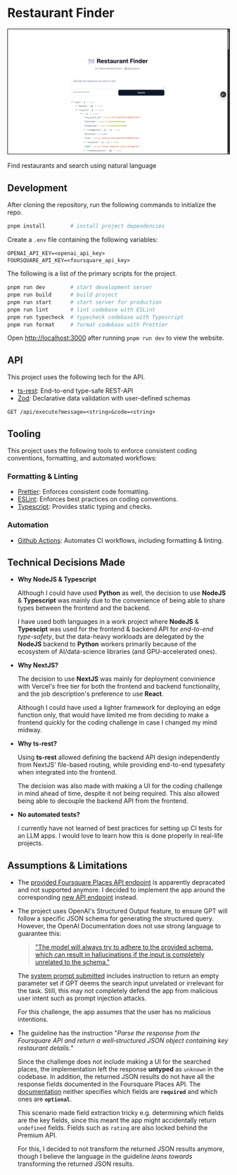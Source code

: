 # Restaurant Finder

<div align="center">
	<img width="560" style="border: 1px solid black" src="static/image.png"/>
</div>

Find restaurants and search using natural language

## Development

After cloning the repository, run the following commands to initialize the repo.

```bash
pnpm install		# install project dependencies
```

Create a `.env` file containing the following variables:

```env
OPENAI_API_KEY=<openai_api_key>
FOURSQUARE_API_KEY=<foursquare_api_key>
```

The following is a list of the primary scripts for the project.

```bash
pnpm run dev		# start development server
pnpm run build		# build project
pnpm run start		# start server for production
pnpm run lint		# lint codebase with ESLint
pnpm run typecheck	# typecheck codebase with Typescript
pnpm run format		# format codebase with Prettier
```

Open [http://localhost:3000](http://localhost:3000) after running `pnpm run dev` to view the website.

## API

This project uses the following tech for the API.

- [ts-rest](https://ts-rest.com/): End-to-end type-safe REST-API
- [Zod](https://zod.dev/): Declarative data validation with user-defined schemas

```
GET /api/execute?message=<string>&code=<string>
```

## Tooling

This project uses the following tools to enforce consistent coding conventions, formatting, and automated workflows:

### Formatting & Linting

- [Prettier](https://prettier.io/): Enforces consistent code formatting.
- [ESLint](https://eslint.org/): Enforces best practices on coding conventions.
- [Typescript](http://typescriptlang.org/): Provides static typing and checks.

### Automation

- [Github Actions](https://github.com/features/actions): Automates CI workflows, including formatting & linting.

## Technical Decisions Made

- **Why NodeJS & Typescript**

  Although I could have used **Python** as well, the decision to use **NodeJS** & **Typescript** was mainly due to the convenience of being able to share types between the frontend and the backend.

  I have used both languages in a work project where **NodeJS** & **Typescipt** was used for the frontend & backend API for _end-to-end type-safety_, but the data-heavy workloads are delegated by the **NodeJS** backend to **Python** workers primarily because of the ecosystem of AI/data-science libraries (and GPU-accelerated ones).

- **Why NextJS?**

  The decision to use **NextJS** was mainly for deployment convinience with Vercel's free tier for both the frontend and backend functionality, and the job description's preference to use **React**.

  Although I could have used a lighter framework for deploying an edge function only, that would have limited me from deciding to make a frontend quickly for the coding challenge in case I changed my mind midway.

- **Why ts-rest?**

  Using **ts-rest** allowed defining the backend API design independently from NextJS' file-based routing, while providing end-to-end typesafety when integrated into the frontend.

  The decision was also made with making a UI for the coding challenge in mind ahead of time, despite it not being required. This also allowed being able to decouple the backend API from the frontend.

- **No automated tests?**

  I currently have not learned of best practices for setting up CI tests for an LLM apps. I would love to learn how this is done properly in real-life projects.

## Assumptions & Limitations

- The [provided Foursquare Places API endpoint](https://docs.foursquare.com/developer/reference/place-search) is apparently depracated and not supported anymore. I decided to implement the app around the corresponding [new API endpoint](https://docs.foursquare.com/fsq-developers-places/reference/place-search) instead.

- The project uses OpenAI's Structured Output feature, to ensure GPT will follow a specific JSON schema for generating the structured query. However, the OpenAI Documentation does not use strong language to guarantee this:

  > ["The model will always try to adhere to the provided schema, which can result in hallucinations if the input is completely unrelated to the schema."]()

  The [system prompt submitted](./src/server/translator/index.ts) includes instruction to return an empty parameter set if GPT deems the search input unrelated or irrelevant for the task. Still, this may not completely defend the app from malicious user intent such as prompt injection attacks.

  For this challenge, the app assumes that the user has no malicious intentions.

- The guideline has the instruction "_Parse the response from the Foursquare API and return a well‑structured JSON object containing key restaurant details._"

  Since the challenge does not include making a UI for the searched places, the implementation left the response **untyped** as `unknown` in the codebase. In addition, the returned JSON results do not have all the response fields documented in the Foursquare Places API. The [documentation](https://docs.foursquare.com/fsq-developers-places/reference/place-search) neither specifies which fields are **`required`** and which ones are **`optional`**.

  This scenario made field extraction tricky e.g. determining which fields are the key fields, since this meant the app might accidentally return `undefined` fields. Fields such as `rating` are also locked behind the Premium API.

  For this, I decided to not transform the returned JSON results anymore, though I believe the language in the guideline _leans towards_ transforming the returned JSON results.
